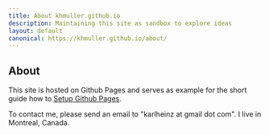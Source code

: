 ```yaml
---
title: About khmuller.github.io
description: Maintaining this site as sandbox to explore ideas
layout: default
canonical: https://khmuller.github.io/about/
---
```


## About

This site is hosted on Github Pages and serves as example for the short guide how to [Setup Github Pages](https://www.simaec.net/website-development/github-pages-hosting/ "Setup Github Pages").

To contact me, please send an email to "karlheinz at gmail dot com". I live in Montreal, Canada.

